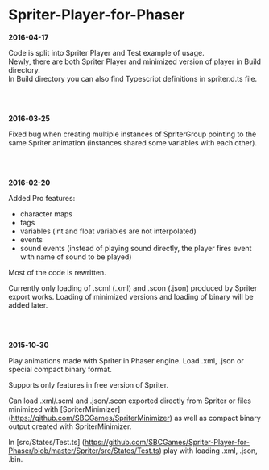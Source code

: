 # Spriter-Player-for-Phaser
**2016-04-17**

Code is split into Spriter Player and Test example of usage.</br>
Newly, there are both Spriter Player and minimized version of player in Build directory.</br>
In Build directory you can also find Typescript definitions in spriter.d.ts file.

</br>
</br>

**2016-03-25**

Fixed bug when creating multiple instances of SpriterGroup pointing to the same Spriter animation (instances shared some variables with each other).

</br>
</br>

**2016-02-20**

Added Pro features:
 - character maps
 - tags
 - variables (int and float variables are not interpolated)
 - events
 - sound events (instead of playing sound directly, the player fires event with name of sound to be played)

Most of the code is rewritten.
 
Currently only loading of .scml (.xml) and .scon (.json) produced by Spriter export works. Loading of minimized versions and loading of binary will be added later.

</br>
</br>

**2015-10-30**

Play animations made with Spriter in Phaser engine. Load .xml, .json or special compact binary format.

Supports only features in free version of Spriter.

Can load .xml/.scml and .json/.scon exported directly from Spriter or files minimized with [SpriterMinimizer] (https://github.com/SBCGames/SpriterMinimizer) as well as compact binary output created with SpriterMinimizer.

In [src/States/Test.ts] (https://github.com/SBCGames/Spriter-Player-for-Phaser/blob/master/Spriter/src/States/Test.ts) play with loading .xml, .json, .bin.

